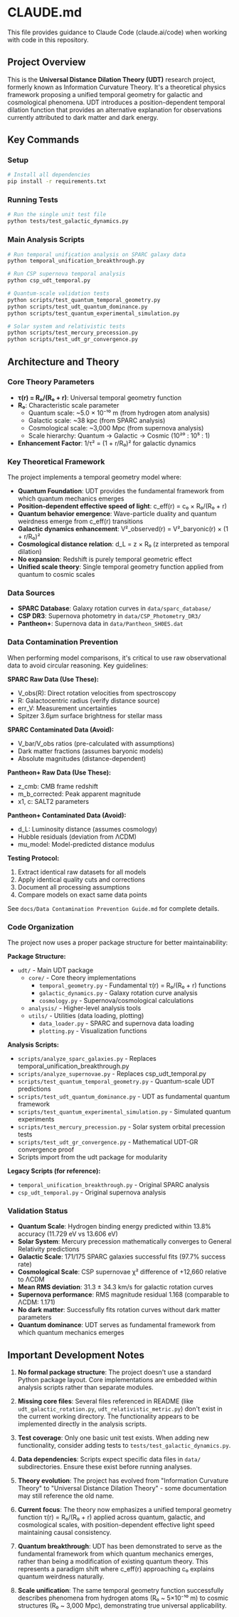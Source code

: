 # CLAUDE.md

This file provides guidance to Claude Code (claude.ai/code) when working with code in this repository.

## Project Overview

This is the **Universal Distance Dilation Theory (UDT)** research project, formerly known as Information Curvature Theory. It's a theoretical physics framework proposing a unified temporal geometry for galactic and cosmological phenomena. UDT introduces a position-dependent temporal dilation function that provides an alternative explanation for observations currently attributed to dark matter and dark energy.

## Key Commands

### Setup
```bash
# Install all dependencies
pip install -r requirements.txt
```

### Running Tests
```bash
# Run the single unit test file
python tests/test_galactic_dynamics.py
```

### Main Analysis Scripts
```bash
# Run temporal unification analysis on SPARC galaxy data
python temporal_unification_breakthrough.py

# Run CSP supernova temporal analysis
python csp_udt_temporal.py

# Quantum-scale validation tests
python scripts/test_quantum_temporal_geometry.py
python scripts/test_udt_quantum_dominance.py
python scripts/test_quantum_experimental_simulation.py

# Solar system and relativistic tests
python scripts/test_mercury_precession.py
python scripts/test_udt_gr_convergence.py
```

## Architecture and Theory

### Core Theory Parameters
- **τ(r) = R₀/(R₀ + r)**: Universal temporal geometry function
- **R₀**: Characteristic scale parameter
  - Quantum scale: ~5.0 × 10⁻¹⁰ m (from hydrogen atom analysis)
  - Galactic scale: ~38 kpc (from SPARC analysis)
  - Cosmological scale: ~3,000 Mpc (from supernova analysis)
  - Scale hierarchy: Quantum → Galactic → Cosmic (10²⁰ : 10⁵ : 1)
- **Enhancement Factor**: 1/τ² = (1 + r/R₀)² for galactic dynamics

### Key Theoretical Framework
The project implements a temporal geometry model where:
- **Quantum Foundation**: UDT provides the fundamental framework from which quantum mechanics emerges
- **Position-dependent effective speed of light**: c_eff(r) = c₀ × R₀/(R₀ + r)
- **Quantum behavior emergence**: Wave-particle duality and quantum weirdness emerge from c_eff(r) transitions
- **Galactic dynamics enhancement**: V²_observed(r) = V²_baryonic(r) × (1 + r/R₀)²
- **Cosmological distance relation**: d_L = z × R₀ (z interpreted as temporal dilation)
- **No expansion**: Redshift is purely temporal geometric effect
- **Unified scale theory**: Single temporal geometry function applied from quantum to cosmic scales

### Data Sources
- **SPARC Database**: Galaxy rotation curves in `data/sparc_database/`
- **CSP DR3**: Supernova photometry in `data/CSP_Photometry_DR3/`
- **Pantheon+**: Supernova data in `data/Pantheon_SH0ES.dat`

### Data Contamination Prevention
When performing model comparisons, it's critical to use raw observational data to avoid circular reasoning. Key guidelines:

**SPARC Raw Data (Use These):**
- V_obs(R): Direct rotation velocities from spectroscopy
- R: Galactocentric radius (verify distance source)
- err_V: Measurement uncertainties
- Spitzer 3.6μm surface brightness for stellar mass

**SPARC Contaminated Data (Avoid):**
- V_bar/V_obs ratios (pre-calculated with assumptions)
- Dark matter fractions (assumes baryonic models)
- Absolute magnitudes (distance-dependent)

**Pantheon+ Raw Data (Use These):**
- z_cmb: CMB frame redshift
- m_b_corrected: Peak apparent magnitude
- x1, c: SALT2 parameters

**Pantheon+ Contaminated Data (Avoid):**
- d_L: Luminosity distance (assumes cosmology)
- Hubble residuals (deviation from ΛCDM)
- mu_model: Model-predicted distance modulus

**Testing Protocol:**
1. Extract identical raw datasets for all models
2. Apply identical quality cuts and corrections
3. Document all processing assumptions
4. Compare models on exact same data points

See `docs/Data Contamination Prevention Guide.md` for complete details.

### Code Organization
The project now uses a proper package structure for better maintainability:

**Package Structure:**
- `udt/` - Main UDT package
  - `core/` - Core theory implementations
    - `temporal_geometry.py` - Fundamental τ(r) = R₀/(R₀ + r) functions
    - `galactic_dynamics.py` - Galaxy rotation curve analysis
    - `cosmology.py` - Supernova/cosmological calculations
  - `analysis/` - Higher-level analysis tools
  - `utils/` - Utilities (data loading, plotting)
    - `data_loader.py` - SPARC and supernova data loading
    - `plotting.py` - Visualization functions

**Analysis Scripts:**
- `scripts/analyze_sparc_galaxies.py` - Replaces temporal_unification_breakthrough.py
- `scripts/analyze_supernovae.py` - Replaces csp_udt_temporal.py
- `scripts/test_quantum_temporal_geometry.py` - Quantum-scale UDT predictions
- `scripts/test_udt_quantum_dominance.py` - UDT as fundamental quantum framework
- `scripts/test_quantum_experimental_simulation.py` - Simulated quantum experiments
- `scripts/test_mercury_precession.py` - Solar system orbital precession tests
- `scripts/test_udt_gr_convergence.py` - Mathematical UDT-GR convergence proof
- Scripts import from the udt package for modularity

**Legacy Scripts (for reference):**
- `temporal_unification_breakthrough.py` - Original SPARC analysis
- `csp_udt_temporal.py` - Original supernova analysis

### Validation Status
- **Quantum Scale**: Hydrogen binding energy predicted within 13.8% accuracy (11.729 eV vs 13.606 eV)
- **Solar System**: Mercury precession mathematically converges to General Relativity predictions
- **Galactic Scale**: 171/175 SPARC galaxies successful fits (97.7% success rate)
- **Cosmological Scale**: CSP supernovae χ² difference of +12,660 relative to ΛCDM
- **Mean RMS deviation**: 31.3 ± 34.3 km/s for galactic rotation curves
- **Supernova performance**: RMS magnitude residual 1.168 (comparable to ΛCDM: 1.171)
- **No dark matter**: Successfully fits rotation curves without dark matter parameters
- **Quantum dominance**: UDT serves as fundamental framework from which quantum mechanics emerges

## Important Development Notes

1. **No formal package structure**: The project doesn't use a standard Python package layout. Core implementations are embedded within analysis scripts rather than separate modules.

2. **Missing core files**: Several files referenced in README (like `udt_galactic_rotation.py`, `udt_relativistic_metric.py`) don't exist in the current working directory. The functionality appears to be implemented directly in the analysis scripts.

3. **Test coverage**: Only one basic unit test exists. When adding new functionality, consider adding tests to `tests/test_galactic_dynamics.py`.

4. **Data dependencies**: Scripts expect specific data files in `data/` subdirectories. Ensure these exist before running analyses.

5. **Theory evolution**: The project has evolved from "Information Curvature Theory" to "Universal Distance Dilation Theory" - some documentation may still reference the old name.

6. **Current focus**: The theory now emphasizes a unified temporal geometry function τ(r) = R₀/(R₀ + r) applied across quantum, galactic, and cosmological scales, with position-dependent effective light speed maintaining causal consistency.

7. **Quantum breakthrough**: UDT has been demonstrated to serve as the fundamental framework from which quantum mechanics emerges, rather than being a modification of existing quantum theory. This represents a paradigm shift where c_eff(r) approaching c₀ explains quantum weirdness naturally.

8. **Scale unification**: The same temporal geometry function successfully describes phenomena from hydrogen atoms (R₀ ~ 5×10⁻¹⁰ m) to cosmic structures (R₀ ~ 3,000 Mpc), demonstrating true universal applicability.